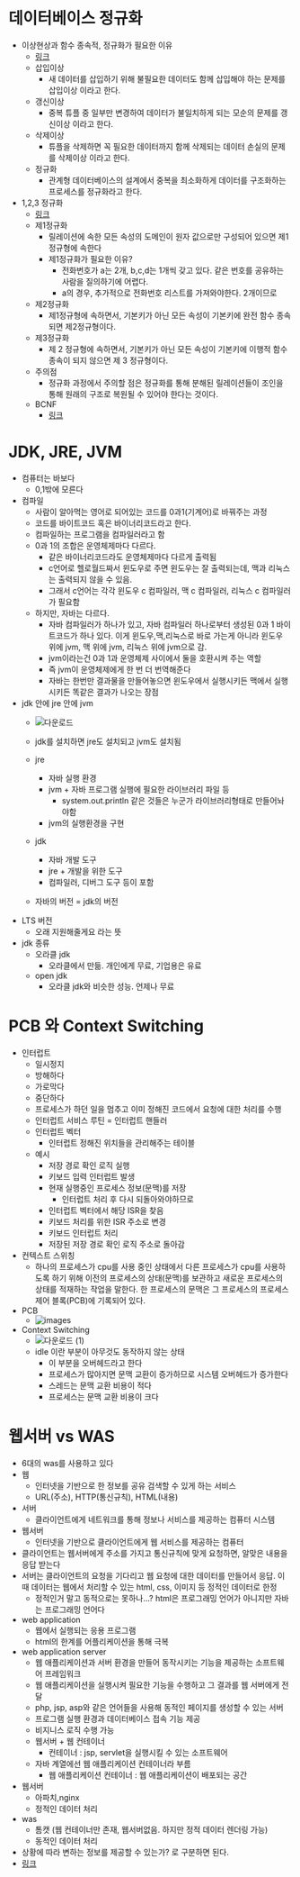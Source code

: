 # 데이터베이스 정규화
- 이상현상과 함수 종속적, 정규화가 필요한 이유
    - [링크](https://yaboong.github.io/database/2018/03/09/database-anomaly-and-functional-dependency/)
    - 삽입이상
        - 새 데이터를 삽입하기 위해 불필요한 데이터도 함께 삽입해야 하는 문제를 삽입이상 이라고 한다.
    - 갱신이상
        - 중복 튜플 중 일부만 변경하여 데이터가 불일치하게 되는 모순의 문제를 갱신이상 이라고 한다.
    - 삭제이상
        - 튜플을 삭제하면 꼭 필요한 데이터까지 함께 삭제되는 데이터 손실의 문제를 삭제이상 이라고 한다.
    - 정규화
        - 관계형 데이터베이스의 설계에서 중복을 최소화하게 데이터를 구조화하는 프로세스를 정규화라고 한다.
- 1,2,3 정규화
    - [링크](https://yaboong.github.io/database/2018/03/09/database-normalization-1/)
    - 제1정규화
        - 릴레이션에 속한 모든 속성의 도메인이 원자 값으로만 구성되어 있으면 제1정규형에 속한다
        - 제1정규화가 필요한 이유?
            - 전화번호가 a는 2개, b,c,d는 1개씩 갖고 있다. 같은 번호를 공유하는 사람을 질의하기에 어렵다.
            - a의 경우, 추가적으로 전화번호 리스트를 가져와야한다. 2개이므로
    - 제2정규화
        - 제1정규형에 속하면서, 기본키가 아닌 모든 속성이 기본키에 완전 함수 종속되면 제2정규형이다.
    - 제3정규화
        - 제 2 정규형에 속하면서, 기본키가 아닌 모든 속성이 기본키에 이행적 함수 종속이 되지 않으면 제 3 정규형이다.
    - 주의점
        - 정규화 과정에서 주의할 점은 정규화를 통해 분해된 릴레이션들이 조인을 통해 원래의 구조로 복원될 수 있어야 한다는 것이다.
    - BCNF
        - [링크](https://yaboong.github.io/database/2018/03/10/database-normalization-2/)

# JDK, JRE, JVM
- 컴퓨터는 바보다
    - 0,1밖에 모른다
- 컴파일
    - 사람이 알아먹는 영어로 되어있는 코드를 0과1(기계어)로 바꿔주는 과정
    - 코드를 바이트코드 혹은 바이너리코드라고 한다.
    - 컴파일하는 프로그램을 컴파일러라고 함
    - 0과 1의 조합은 운영체제마다 다르다.
        - 같은 바이너리코드라도 운영체제마다 다르게 출력됨
        - c언어로 헬로월드짜서 윈도우로 주면 윈도우는 잘 출력되는데, 맥과 리눅스는 출력되지 않을 수 있음.
        - 그래서 c언어는 각각 윈도우 c 컴파일러, 맥 c 컴파일러, 리눅스 c 컴파일러가 필요함
    - 하지만, 자바는 다르다.
        - 자바 컴파일러가 하나가 있고, 자바 컴파일러 하나로부터 생성된 0과 1 바이트코드가 하나 있다. 이게 윈도우,맥,리눅스로 바로 가는게 아니라 윈도우 위에 jvm, 맥 위에 jvm, 리눅스 위에 jvm으로 감.
        - jvm이라는건 0과 1과 운영체제 사이에서 둘을 호환시켜 주는 역할
        - 즉 jvm이 운영체제에게 한 번 더 번역해준다
        - 자바는 한번만 결과물을 만들어놓으면 윈도우에서 실행시키든 맥에서 실행시키든 똑같은 결과가 나오는 장점 
- jdk 안에 jre 안에 jvm
    - ![다운로드](https://user-images.githubusercontent.com/47052106/114300714-9c522f80-9afc-11eb-96ac-606050ba8f9b.png)

    - jdk를 설치하면 jre도 설치되고 jvm도 설치됨
    - jre
        - 자바 실행 환경
        - jvm + 자바 프로그램 실행에 필요한 라이브러리 파일 등
            - system.out.println 같은 것들은 누군가 라이브러리형태로 만들어놔야함
        - jvm의 실행환경을 구현
    - jdk
        - 자바 개발 도구
        - jre + 개발을 위한 도구
        - 컴파일러, 디버그 도구 등이 포함
    - 자바의 버전 = jdk의 버전
- LTS 버전
    - 오래 지원해줄게요 라는 뜻
- jdk 종류
    - 오라클 jdk
        - 오라클에서 만듦. 개인에게 무료, 기업용은 유료
    - open jdk
        - 오라클 jdk와 비슷한 성능. 언제나 무료

# PCB 와 Context Switching
- 인터럽트
    - 일시정지
    - 방해하다
    - 가로막다
    - 중단하다
    - 프로세스가 하던 일을 멈추고 이미 정해진 코드에서 요청에 대한 처리를 수행
    - 인터럽트 서비스 루틴 = 인터럽트 핸들러
    - 인터럽트 벡터
        - 인터럽트 정해진 위치들을 관리해주는 테이블
    - 예시
        - 저장 경로 확인 로직 실행
        - 키보드 입력 인터럽트 발생
        - 현재 실행중인 프로세스 정보(문맥)를 저장
            - 인터럽트 처리 후 다시 되돌아와야하므로
        - 인터럽트 벡터에서 해당 ISR을 찾음
        - 키보드 처리를 위한 ISR 주소로 변경
        - 키보드 인터럽트 처리
        - 저장된 저장 경로 확인 로직 주소로 돌아감
- 컨텍스트 스위칭
    - 하나의 프로세스가 cpu를 사용 중인 상태에서 다른 프로세스가 cpu를 사용하도록 하기 위해 이전의 프로세스의 상태(문맥)를 보관하고 새로운 프로세스의 상태를 적재하는 작업을 말한다. 한 프로세스의 문맥은 그 프로세스의 프로세스 제어 블록(PCB)에 기록되어 있다.
- PCB
    - ![images](https://user-images.githubusercontent.com/47052106/114301178-9e1cf280-9afe-11eb-9c37-d6cac61ebf30.png)
- Context Switching
    - ![다운로드 (1)](https://user-images.githubusercontent.com/47052106/114301374-724e3c80-9aff-11eb-9393-06267324caa5.png)
    - idle 이란 부분이 아무것도 동작하지 않는 상태
        - 이 부분을 오버헤드라고 한다
        - 프로세스가 많아지면 문맥 교환이 증가하므로 시스템 오버헤드가 증가한다
        - 스레드는 문맥 교환 비용이 적다
        - 프로세스는 문맥 교환 비용이 크다
        
# 웹서버 vs WAS
- 6대의 was를 사용하고 있다
- 웹
    - 인터넷을 기반으로 한 정보를 공유 검색할 수 있게 하는 서비스
    - URL(주소), HTTP(통신규칙), HTML(내용)
- 서버
    - 클라이언트에게 네트워크를 통해 정보나 서비스를 제공하는 컴퓨터 시스템
- 웹서버
    - 인터넷을 기반으로 클라이언트에게 웹 서비스를 제공하는 컴퓨터
- 클라이언트는 웹서버에게 주소를 가지고 통신규칙에 맞게 요청하면, 알맞은 내용을 응답 받는다
- 서버는 클라이언트의 요청을 기다리고 웹 요청에 대한 데이터를 만들어서 응답. 이때 데이터는 웹에서 처리할 수 있는 html, css, 이미지 등 정적인 데이터로 한정
    - 정적인거 말고 동적으로는 못하나...? html은 프로그래밍 언어가 아니지만 자바는 프로그래밍 언어다
- web application
    - 웹에서 실행되는 응용 프로그램
    - html의 한계를 어플리케이션을 통해 극복
- web application server
    - 웹 애플리케이션과 서버 환경을 만들어 동작시키는 기능을 제공하는 소프트웨어 프레임워크
    - 웹 애플리케이션을 실행시켜 필요한 기능을 수행하고 그 결과를 웹 서버에게 전달
    - php, jsp, asp와 같은 언어들을 사용해 동적인 페이지를 생성할 수 있는 서버
    - 프로그램 실행 환경과 데이터베이스 접속 기능 제공
    - 비지니스 로직 수행 가능
    - 웹서버 + 웹 컨테이너
        - 컨테이너 : jsp, servlet을 실행시킬 수 있는 소프트웨어
    - 자바 계열에선 웹 애플리케이션 컨테이너라 부름
        - 웹 애플리케이션 컨테이너 : 웹 애플리케이션이 배포되는 공간
- 웹서버
    - 아파치,nginx
    - 정적인 데이터 처리
- was
    - 톰캣 (웹 컨테이너만 존재, 웹서버없음. 하지만 정적 데이터 렌더링 가능)
    - 동적인 데이터 처리
- 상황에 따라 변하는 정보를 제공할 수 있는가? 로 구분하면 된다.
- [링크](https://m.blog.naver.com/kimdongy1000/221895003257)
